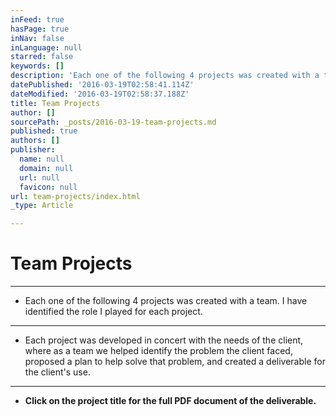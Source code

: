 ```yaml
---
inFeed: true
hasPage: true
inNav: false
inLanguage: null
starred: false
keywords: []
description: 'Each one of the following 4 projects was created with a team. I have identified the role I played for each project. '
datePublished: '2016-03-19T02:58:41.114Z'
dateModified: '2016-03-19T02:58:37.188Z'
title: Team Projects
author: []
sourcePath: _posts/2016-03-19-team-projects.md
published: true
authors: []
publisher:
  name: null
  domain: null
  url: null
  favicon: null
url: team-projects/index.html
_type: Article

---
```

# Team Projects

****

* Each one of the following 4 projects was created with a team. I have identified the role I played for each project. 

****

* Each project was developed in concert with the needs of the client, where as a team we helped identify the problem the client faced, proposed a plan to help solve that problem, and created a deliverable for the client's use.

****

* **Click on the project title for the full PDF document of the deliverable.**
